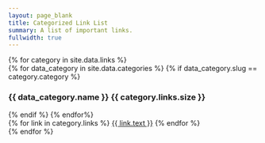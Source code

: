 ```yaml
---
layout: page_blank
title: Categorized Link List
summary: A list of important links.
fullwidth: true
---
```

<div class="row">
{% for category in site.data.links %}
    <div class="col-lg-3 col-sm-6">
        <div class="box">
            <div class="box-header">
            {% for data_category in site.data.categories %}
                {% if data_category.slug == category.category %}
                    <h3 class="box-title">{{ data_category.name }} <span class="badge">{{ category.links.size }}</span></h3>
                {% endif %}
            {% endfor%}
            </div>
            <div class="box-body">
                <div class="list-group">
                {% for link in category.links %}
                    <a href="{{ link.url }}" class="list-group-item">{{ link.text }}</a>
                {% endfor %}
                </div>
            </div>
        </div>
    </div>
{% endfor %}
</div>
